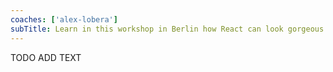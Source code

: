 ```yaml
---
coaches: ['alex-lobera']
subTitle: Learn in this workshop in Berlin how React can look gorgeous and encourage design consistency
---
```


TODO ADD TEXT
